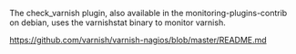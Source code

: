 The check_varnish plugin, also available in the monitoring-plugins-contrib on debian, uses the varnishstat binary to monitor varnish.

https://github.com/varnish/varnish-nagios/blob/master/README.md
